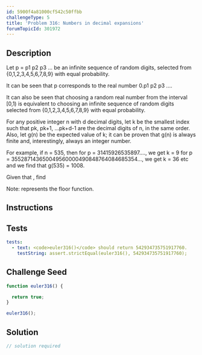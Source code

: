```yaml
---
id: 5900f4a81000cf542c50ffbb
challengeType: 5
title: 'Problem 316: Numbers in decimal expansions'
forumTopicId: 301972
---
```


## Description

<section id='description'>

Let p = p1 p2 p3 ... be an infinite sequence of random digits, selected from {0,1,2,3,4,5,6,7,8,9} with equal probability.

It can be seen that p corresponds to the real number 0.p1 p2 p3 ....

It can also be seen that choosing a random real number from the interval \[0,1) is equivalent to choosing an infinite sequence of random digits selected from {0,1,2,3,4,5,6,7,8,9} with equal probability.

For any positive integer n with d decimal digits, let k be the smallest index such that pk, pk+1, ...pk+d-1 are the decimal digits of n, in the same order. Also, let g(n) be the expected value of k; it can be proven that g(n) is always finite and, interestingly, always an integer number.

For example, if n = 535, then for p = 31415926535897...., we get k = 9 for p = 355287143650049560000490848764084685354..., we get k = 36 etc and we find that g(535) = 1008.

Given that , find

Note: represents the floor function.

</section>

## Instructions

<section id='instructions'>

</section>

## Tests

<section id='tests'>

```yml
tests:
  - text: <code>euler316()</code> should return 542934735751917760.
    testString: assert.strictEqual(euler316(), 542934735751917760);

```

</section>

## Challenge Seed

<section id='challengeSeed'>

<div id='js-seed'>

```js
function euler316() {

  return true;
}

euler316();
```

</div>

</section>

## Solution

<section id='solution'>

```js
// solution required
```

</section>
